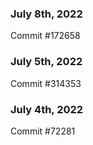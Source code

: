 ### July 8th, 2022

Commit #172658

### July 5th, 2022

Commit #314353


### July 4th, 2022

Commit #72281
